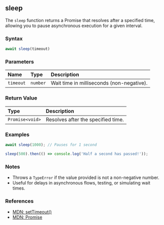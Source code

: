 ## sleep

The `sleep` function returns a Promise that resolves after a specified time, allowing you to pause asynchronous execution for a given interval.

### Syntax

```typescript
await sleep(timeout)
```

### Parameters

| Name      | Type     | Description                              |
| :-------- | :------- | :---------------------------------------|
| `timeout` | `number` | Wait time in milliseconds (non-negative).|

### Return Value

| Type           | Description                                 |
| :------------- | :------------------------------------------|
| `Promise<void>`| Resolves after the specified time.          |

### Examples

```typescript
await sleep(1000); // Pauses for 1 second

sleep(500).then(() => console.log('Half a second has passed!'));
```

### Notes

- Throws a `TypeError` if the value provided is not a non-negative number.
- Useful for delays in asynchronous flows, testing, or simulating wait times.

### References
- [MDN: setTimeout()](https://developer.mozilla.org/pt-BR/docs/Web/API/setTimeout)
- [MDN: Promise](https://developer.mozilla.org/pt-BR/docs/Web/JavaScript/Reference/Global_Objects/Promise)